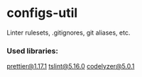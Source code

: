 # configs-util
Linter rulesets, .gitignores, git aliases, etc.

### Used libraries:
prettier@1.17.1
tslint@5.16.0
codelyzer@5.0.1
